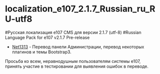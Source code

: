 # localization_e107_2.1.7_Russian_ru_RU-utf8

#Русская локализация e107 CMS для версии 2.1.7 (utf-8)
#Russian Language Pack for e107 v2.1.7 Pre-release
 
* [Net1313](http://www.e107club.ru/plugins/forum/forum_viewtopic.php?66838.20#post_66853) - Перевод панели Администрации, перевод некоторых плагинов и темы Bootstrap3.

Просьба ко всем, неравнодушным пользователям системы e107, принять участие в тестировании для выявления ошибок в переводе.
